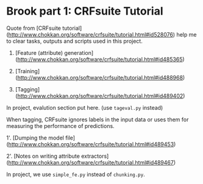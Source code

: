 # Brook part 1: CRFsuite Tutorial

Quote from [CRFsuite tutorial] (http://www.chokkan.org/software/crfsuite/tutorial.html#id528076) help me to clear tasks, outputs and scripts used in this project.

1. [Feature (attribute) generation] (http://www.chokkan.org/software/crfsuite/tutorial.html#id485365)

2. [Training] (http://www.chokkan.org/software/crfsuite/tutorial.html#id488968)

3. [Tagging] (http://www.chokkan.org/software/crfsuite/tutorial.html#id489402)
  
  In project, evalution section put here. (use `tageval.py` instead)
  
  When tagging, CRFsuite ignores labels in the input data or uses them for measuring the performance of predictions.

1'. [Dumping the model file] (http://www.chokkan.org/software/crfsuite/tutorial.html#id489453)

2'. [Notes on writing attribute extractors] (http://www.chokkan.org/software/crfsuite/tutorial.html#id489467)

  In project, we use `simple_fe.py` instead of `chunking.py`.

